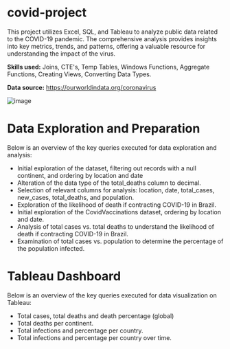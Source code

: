 # covid-project
This project utilizes Excel, SQL, and Tableau to analyze public data related to the COVID-19 pandemic. The comprehensive analysis provides insights into key metrics, trends, and patterns, offering a valuable resource for understanding the impact of the virus.

**Skills used:** Joins, CTE's, Temp Tables, Windows Functions, Aggregate Functions, Creating Views, Converting Data Types.

**Data source:** https://ourworldindata.org/coronavirus

![image](https://github.com/matiascherer/covid-project/assets/63814565/5bad4b8a-9c61-4bac-9d3b-3d115fb2f1da)

# Data Exploration and Preparation
Below is an overview of the key queries executed for data exploration and analysis:

- Initial exploration of the dataset, filtering out records with a null continent, and ordering by location and date
- Alteration of the data type of the total_deaths column to decimal.
- Selection of relevant columns for analysis: location, date, total_cases, new_cases, total_deaths, and population.
- Exploration of the likelihood of death if contracting COVID-19 in Brazil.
- Initial exploration of the CovidVaccinations dataset, ordering by location and date.
- Analysis of total cases vs. total deaths to understand the likelihood of death if contracting COVID-19 in Brazil.
- Examination of total cases vs. population to determine the percentage of the population infected.

# Tableau Dashboard
Below is an overview of the key queries executed for data visualization on Tableau:

- Total cases, total deaths and death percentage (global)
- Total deaths per continent.
- Total infections and percentage per country.
- Total infections and percentage per country over time.
